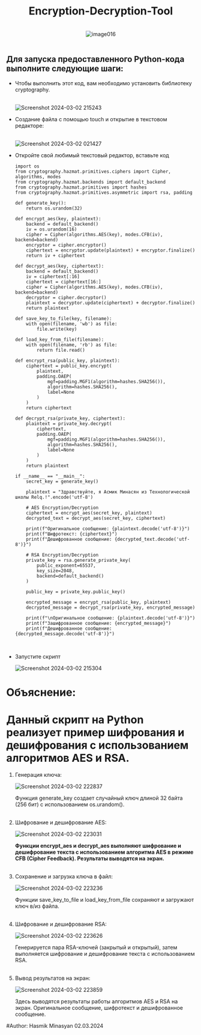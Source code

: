 <h1 align="center">Encryption-Decryption-Tool</h1>

<br>

<div align="center">
  <img src="https://github.com/Hasul79/Encryption-Decryption-Tool/assets/95657084/e4d7961c-3ff6-4e35-985a-0e7b03f791e8" alt="image016">
</div>


<br/>

## Для запуска предоставленного Python-кода выполните следующие шаги:

<ul>
 
<li> Чтобы выполнить этот код, вам необходимо установить библиотеку cryptography.</li>

<br/>

![Screenshot 2024-03-02 215243](https://github.com/Hasul79/Encryption-Decryption-Tool/assets/95657084/6916c188-f9d0-4b56-82d0-a331dac86dc8)

 <li>Создание файла с помощью touch и открытие в текстовом редакторе:</li>
 
<br/>

![Screenshot 2024-03-02 021427](https://github.com/Hasul79/Encryption-Decryption-Tool/assets/95657084/aa764be2-bfaa-4828-9e5e-8347f41a3d83)


<li>Откройте свой любимый текстовый редактор, вставьте код</li>


```
import os
from cryptography.hazmat.primitives.ciphers import Cipher, algorithms, modes
from cryptography.hazmat.backends import default_backend
from cryptography.hazmat.primitives import hashes
from cryptography.hazmat.primitives.asymmetric import rsa, padding

def generate_key():
    return os.urandom(32)

def encrypt_aes(key, plaintext):
    backend = default_backend()
    iv = os.urandom(16)
    cipher = Cipher(algorithms.AES(key), modes.CFB(iv), backend=backend)
    encryptor = cipher.encryptor()
    ciphertext = encryptor.update(plaintext) + encryptor.finalize()
    return iv + ciphertext

def decrypt_aes(key, ciphertext):
    backend = default_backend()
    iv = ciphertext[:16]
    ciphertext = ciphertext[16:]
    cipher = Cipher(algorithms.AES(key), modes.CFB(iv), backend=backend)
    decryptor = cipher.decryptor()
    plaintext = decryptor.update(ciphertext) + decryptor.finalize()
    return plaintext

def save_key_to_file(key, filename):
    with open(filename, 'wb') as file:
        file.write(key)

def load_key_from_file(filename):
    with open(filename, 'rb') as file:
        return file.read()

def encrypt_rsa(public_key, plaintext):
    ciphertext = public_key.encrypt(
        plaintext,
        padding.OAEP(
            mgf=padding.MGF1(algorithm=hashes.SHA256()),
            algorithm=hashes.SHA256(),
            label=None
        )
    )
    return ciphertext

def decrypt_rsa(private_key, ciphertext):
    plaintext = private_key.decrypt(
        ciphertext,
        padding.OAEP(
            mgf=padding.MGF1(algorithm=hashes.SHA256()),
            algorithm=hashes.SHA256(),
            label=None
        )
    )
    return plaintext

if __name__ == "__main__":
    secret_key = generate_key()

    plaintext = "Здравствуйте, я Асмик Минасян из Технологической школы Relq.!".encode('utf-8')

    # AES Encryption/Decryption
    ciphertext = encrypt_aes(secret_key, plaintext)
    decrypted_text = decrypt_aes(secret_key, ciphertext)

    print(f"Оригинальное сообщение: {plaintext.decode('utf-8')}")
    print(f"Шифротекст: {ciphertext}")
    print(f"Дешифрованное сообщение: {decrypted_text.decode('utf-8')}")

    # RSA Encryption/Decryption
    private_key = rsa.generate_private_key(
        public_exponent=65537,
        key_size=2048,
        backend=default_backend()
    )

    public_key = private_key.public_key()

    encrypted_message = encrypt_rsa(public_key, plaintext)
    decrypted_message = decrypt_rsa(private_key, encrypted_message)

    print(f"\nОригинальное сообщение: {plaintext.decode('utf-8')}")
    print(f"Зашифрованное сообщение: {encrypted_message}")
    print(f"Дешифрованное сообщение: {decrypted_message.decode('utf-8')}")


```
<br/>

<li>Запустите скрипт</li>


![Screenshot 2024-03-02 215304](https://github.com/Hasul79/Encryption-Decryption-Tool/assets/95657084/d505752a-ed77-4f11-baed-88182b42bf6c)

</ul>

# Объяснение:

<h1>Данный скрипт на Python реализует пример шифрования и дешифрования с использованием алгоритмов AES и RSA.</h1>

<ol>

<li>Генерация ключа:</li>


 ![Screenshot 2024-03-02 222837](https://github.com/Hasul79/Encryption-Decryption-Tool/assets/95657084/68584dbb-931a-4c9e-8fd8-98e6f89abbf6)


<p>Функция generate_key создает случайный ключ длиной 32 байта (256 бит) с использованием os.urandom().</p>

<br/>

<li>Шифрование и дешифрование AES:</li>

![Screenshot 2024-03-02 223031](https://github.com/Hasul79/Encryption-Decryption-Tool/assets/95657084/9aeb172a-1ce7-4d1c-8332-fe08719e7f52)


<b>Функции encrypt_aes и decrypt_aes выполняют шифрование и дешифрование текста с использованием алгоритма AES в режиме CFB (Cipher Feedback). Результаты выводятся на экран.</b>

<br/>

<li>Сохранение и загрузка ключа в файл:</li>

![Screenshot 2024-03-02 223236](https://github.com/Hasul79/Encryption-Decryption-Tool/assets/95657084/d340fb8a-1697-4d50-8ed5-4813afafa27e)


<p>Функции save_key_to_file и load_key_from_file сохраняют и загружают ключ в/из файла.</p>

<br/>

<li>Шифрование и дешифрование RSA:</li>

![Screenshot 2024-03-02 223626](https://github.com/Hasul79/Encryption-Decryption-Tool/assets/95657084/5789040d-c4fb-451a-acc2-5b9a78b69776)

<p>Генерируется пара RSA-ключей (закрытый и открытый), затем выполняется шифрование и дешифрование текста с использованием RSA. </p>

<br/>

<li>Вывод результатов на экран:</li>



![Screenshot 2024-03-02 223859](https://github.com/Hasul79/Encryption-Decryption-Tool/assets/95657084/a97254ba-ca6b-4fc7-aed6-1af77ef7fac9)

<p>Здесь выводятся результаты работы алгоритмов AES и RSA на экран. Оригинальное сообщение, шифротекст и дешифрованное сообщение.</p>

</ol>


#Author: Hasmik Minasyan 02.03.2024


